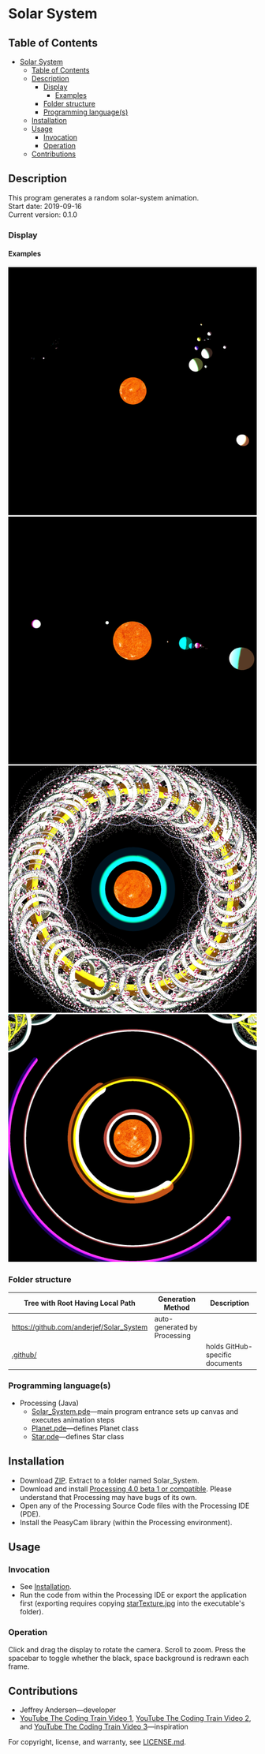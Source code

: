 # Solar System

## Table of Contents

- [Solar System](#solar-system)
  - [Table of Contents](#table-of-contents)
  - [Description](#description)
    - [Display](#display)
      - [Examples](#examples)
    - [Folder structure](#folder-structure)
    - [Programming language(s)](#programming-languages)
  - [Installation](#installation)
  - [Usage](#usage)
    - [Invocation](#invocation)
    - [Operation](#operation)
  - [Contributions](#contributions)

## Description

This program generates a random solar-system animation.  
Start date: 2019-09-16  
Current version: 0.1.0  

### Display

#### Examples

![Example 1 Picture](Picture1.png)
![Example 2 Picture](Picture2.png)
![Example 3 Picture Without Space Redrawn](Picture3.png)
![Example 4 Picture Without Space Redrawn](Picture4.png)

### Folder structure

| Tree with Root Having Local Path | Generation Method | Description |
| -------------------------------- | ----------------- | ----------- |
| <https://github.com/anderjef/Solar_System> | auto-generated by Processing | <!-- --> |
| [.github/](.github/) | <!-- --> | holds GitHub-specific documents |

### Programming language(s)

- Processing (Java)
  - [Solar_System.pde](Solar_System.pde)&mdash;main program entrance sets up canvas and executes animation steps
  - [Planet.pde](Planet.pde)&mdash;defines Planet class
  - [Star.pde](Star.pde)&mdash;defines Star class

## Installation

- Download [ZIP](https://github.com/anderjef/Solar_System/archive/main.zip). Extract to a folder named Solar_System.
- Download and install [Processing 4.0 beta 1 or compatible](https://processing.org/download). Please understand that Processing may have bugs of its own.
- Open any of the Processing Source Code files with the Processing IDE (PDE).
- Install the PeasyCam library (within the Processing environment).

## Usage

### Invocation

- See [Installation](#installation).
- Run the code from within the Processing IDE or export the application first (exporting requires copying [starTexture.jpg](starTexture.jpg) into the executable's folder).

### Operation

Click and drag the display to rotate the camera. Scroll to zoom. Press the spacebar to toggle whether the black, space background is redrawn each frame.

## Contributions

- Jeffrey Andersen&mdash;developer
- [YouTube The Coding Train Video 1](https://www.youtube.com/watch?v=l8SiJ-RmeHU), [YouTube The Coding Train Video 2](https://www.youtube.com/watch?v=dncudkelNxw), and [YouTube The Coding Train Video 3](https://www.youtube.com/watch?v=FGAwi7wpU8c)&mdash;inspiration

For copyright, license, and warranty, see [LICENSE.md](LICENSE.md).
